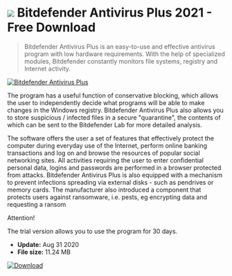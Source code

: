 # ![](https://cdn.softexe.net/static/icon/d/bitdefender-antivirus-plus-9850.png) Bitdefender Antivirus Plus 2021 - Free Download

> Bitdefender Antivirus Plus is an easy-to-use and effective antivirus program with low hardware requirements. With the help of specialized modules, Bitdefender constantly monitors file systems, registry and Internet activity.

[![Bitdefender Antivirus Plus](https://gallery.dpcdn.pl/imgc/Tools/59/g_-_420x350_1.5_-_x20150916130601_0.png)](https://softexe.net/win/security-privacy/antivirus/bitdefender-antivirus-plus:aheR.html)

The program has a useful function of conservative blocking, which allows the user to independently decide what programs will be able to make changes in the Windows registry. Bitdefender Antivirus Plus also allows you to store suspicious / infected files in a secure "quarantine", the contents of which can be sent to the Bitdefender Lab for more detailed analysis.
 
 The software offers the user a set of features that effectively protect the computer during everyday use of the Internet, perform online banking transactions and log on and browse the resources of popular social networking sites. All activities requiring the user to enter confidential personal data, logins and passwords are performed in a browser protected from attacks. Bitdefender Antivirus Plus is also equipped with a mechanism to prevent infections spreading via external disks - such as pendrives or memory cards. The manufacturer also introduced a component that protects users against ransomware, i.e. pests, eg encrypting data and requesting a ransom
 
 Attention!
 
 The trial version allows you to use the program for 30 days.


- **Update:** Aug 31 2020
- **File size:** 11.24 MB

[![Download](https://cdn.softexe.net/static/img/download.png)](https://softexe.net/win/security-privacy/antivirus/bitdefender-antivirus-plus:aheR.html)

